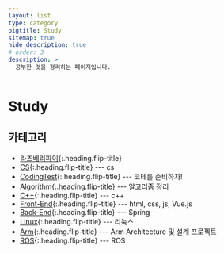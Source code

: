 ```yaml
---
layout: list
type: category
bigtitle: Study
sitemap: true
hide_description: true
# order: 3
description: >
  공부한 것을 정리하는 페이지입니다.
---
```


# Study

## 카테고리

- [라즈베리파이]{:.heading.flip-title}
- [CS]{:.heading.flip-title} --- cs
- [CodingTest]{:.heading.flip-title} --- 코테를 준비하자!
- [Algorithm]{:.heading.flip-title} --- 알고리즘 정리
- [C++]{:.heading.flip-title} --- c++
- [Front-End]{:.heading.flip-title} --- html, css, js, Vue.js
- [Back-End]{:.heading.flip-title} --- Spring
- [Linux]{:.heading.flip-title} --- 리눅스
- [Arm]{:.heading.flip-title} --- Arm Architecture 및 설계 프로젝트
- [ROS]{:.heading.flip-title} --- ROS

[라즈베리파이]: /Laz/
[CS]: /cs/
[CodingTest]: /codingtest/
[Algorithm]: /algo/
[C++]: /cpp/
[Front-End]: /frontend/
[Back-End]: /backend/
[Linux]: /linux/
[Arm]: /arm/
[ROS]: /ros/
